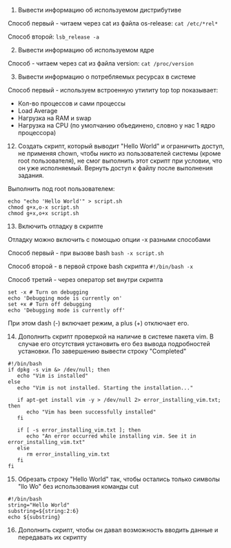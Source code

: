 1. Вывести информацию об используемом дистрибутиве

Способ первый - читаем через cat из файла os-release: 
`cat /etc/*rel*`

Способ второй: 
`lsb_release -a`

2. Вывести информацию об используемом ядре

Способ - читаем через cat из файла version:
`cat /proc/version`

3. Вывести информацию о потребляемых ресурсах в системе

Способ первый - используем встроенную утилиту top
top показывает:
* Кол-во процессов и сами процессы
* Load Average
* Нагрузка на RAM и swap
* Нагрузка на CPU (по умолчанию объединено, словно у нас 1 ядро процессора)

12. Создать скрипт, который выводит "Hello World" и ограничить доступ, не применяя chown, чтобы никто из пользователей системы (кроме root пользователя), не смог выполнить этот скрипт при условии, что он уже исполняемый.
    Вернуть доступ к файлу после выполнения задания.

Выполнить под root пользователем:
```
echo "echo 'Hello World'" > script.sh
chmod g+x,o-x script.sh
chmod g+x,o+x script.sh
```

13. Включить отладку в скрипте

Отладку можно включить с помощью опции -x разными способами

Способ первый - при вызове bash
```bash -x script.sh```

Способ второй - в первой строке bash скрипта
```#!/bin/bash -x```

Способ третий - через оператор set внутри скрипта
```
set -x # Turn on debugging
echo 'Debugging mode is currently on'
set +x # Turn off debugging
echo 'Debugging mode is currently off'
```

При этом dash (-) включает режим, а plus (+) отключает его.

14. Дополнить скрипт проверкой на наличие в системе пакета vim. В случае его отсутствия установить его без вывода подробностей установки. По завершению вывести строку "Completed"

```
#!/bin/bash
if dpkg -s vim &> /dev/null; then
   echo "Vim is installed"
else
   echo "Vim is not installed. Starting the installation..."

   if apt-get install vim -y > /dev/null 2> error_installing_vim.txt; then
      echo "Vim has been successfully installed"
   fi

   if [ -s error_installing_vim.txt ]; then
      echo "An error occurred while installing vim. See it in error_installing_vim.txt"
   else
      rm error_installing_vim.txt
   fi
fi
```

15. Обрезать строку "Hello World" так, чтобы остались только символы "llo Wo" без использования команды cut

```
#!/bin/bash
string="Hello World"
substring=${string:2:6}
echo ${substring}
```

16. Дополнить скрипт, чтобы он давал возможность вводить данные и передавать их скрипту
